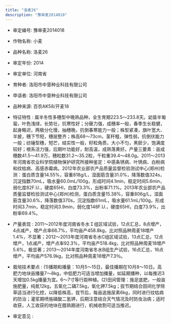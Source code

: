```yaml
---
title: "洛麦26"
description: "豫审麦2014018"
---
```

* 审定编号:  豫审麦2014018

*  作物名称:  小麦

*  品种名称:  洛麦26

*  审定年份:  2014

*  审定单位:  河南省

* 育种者:  洛阳市中垦种业科技有限公司

*  申请者:  洛阳市中垦种业科技有限公司

*  品种来源:  百农AK58/开麦18


*  特征特性 : 
属半冬性多穗型中晚熟品种，全生育期223.5～233.8天。幼苗半匍匐，叶色浅绿，长势壮，抗寒性好；分蘖力强，成穗率一般，春季生长稳健，起身略迟，两极分化慢，抽穗晚，抗倒春寒能力一般；株型紧凑，旗叶宽大、半披，穗下节短，穗层整齐；株高68～73cm，茎秆粗，弹性弱，抗倒伏能力一般；纺锤型穗，短芒，结实性一般，籽粒角质，大小不匀，黑胚少，饱满度较好；根系活力强，后期叶功能好，耐高温，成熟落黄好。产量三要素：亩成穗数41.5～41.9万，穗粒数31.2～35.2粒，千粒重39.4～48.0g。2011～2013年河南省农业科学院植物保护研究所接种鉴定：中感条锈病、叶锈病、白粉病和纹枯病、高感赤霉病。2012年农业部农产品质量监督检验测试中心(郑州)检测：蛋白质含量14.55%，容重818g/L，湿面筋含量31.0%，降落数值324s，沉淀指数70mL，吸水量60.0mL/100g，形成时间4.1min，稳定时间5.6min，弱化度82F.U.，硬度65HI，白度73.3%，出粉率71.1%。2013年农业部农产品质量监督检验测试中心(郑州)检测，蛋白质含量15.38%，容重806g/L，湿面筋含量30.6%，降落数值370s，沉淀指数61mlL，吸水量61.1mL/100g，形成时间3.7min，稳定时间3.9min，弱化度148F.U.，硬度65HI，白度73.9%，出粉率69.4%。

 
*  产量表现 : 
2011～2012年度河南省冬水Ｉ组区域试验，12点汇总，8点增产，4点减产，增产点率66.7%，平均亩产458.8kg，比对照品种周麦18增产1.4%，不显著；2012～2013年度河南省冬水C组区域试验，13点汇总，12点增产，1点减产，增产点率92.3%，平均亩产518.4kg，比对照品种周麦18增产5.6%，极显著；2013～2014年度河南省冬水B组生产试验，16点汇总，16点增产，平均亩产576.9kg，比对照品种周麦18增产7.3％。


*  栽培技术要点 : 
(1)播期和播量：10月5～15日，最佳播期在10月8～10日。高肥力地块亩播量7～8kg，中低肥力可适当增加播量，如延期播种，以每推迟3天增加0.5kg播量为宜。6～7寸等行距种植。(2)田间管理：施足底肥，一般亩施肥量，纯氮12kg，五氧化二磷7.5kg，氧化钾7.5kg；拔节期结合田间化学除草适当进行化控，以降低株高，拔节后，每亩追施尿素6kg，同时进行纹枯病的防治；灌浆期喷施磷酸二氢钾，后期注意结合天气情况及时防虫治病；适时收获，人工收获的地块在腊熟期进行，机械收割可适当推迟。


*  审定意见 : 

